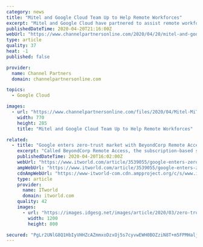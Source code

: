 ```yaml
---
category: news
title: "Mitel and Google Cloud Team Up to Help Remote Workforces"
excerpt: "Mitel and Google Cloud have partnered to assist remote workforces with solutions that allow users to communicate and collaborate from anywhere. The partnership with Google Cloud delivers security, reliability and compliance for cloud communications. Businesses, hospitals, schools and public service agencies are using enterprise-class ..."
publishedDateTime: 2020-04-20T21:16:00Z
webUrl: "https://www.channelpartnersonline.com/2020/04/20/mitel-and-google-cloud-team-up-to-help-remote-workforces/"
type: article
quality: 37
heat: -1
published: false

provider:
  name: Channel Partners
  domain: channelpartnersonline.com

topics:
  - Google Cloud

images:
  - url: "https://www.channelpartnersonline.com/files/2020/04/Mitel-MiTeam-Meeting-770x285.jpg"
    width: 770
    height: 285
    title: "Mitel and Google Cloud Team Up to Help Remote Workforces"

related:
  - title: "Google enters zero-trust market with BeyondCorp Remote Access offering"
    excerpt: "Called BeyondCorp Remote Access, the subscription-based service will be part of Google Cloud's portfolio and will cost $6 per user per month, but it will not require customers to already be users of Google's existing cloud-based services or enterprise collaboration tools. [ Learn how Akamai implemented a zero-trust model . | Get the latest from ..."
    publishedDateTime: 2020-04-20T16:02:00Z
    webUrl: "https://www.itworld.com/article/3539055/google-enters-zero-trust-market-with-beyondcorp-remote-access-offering.html"
    ampWebUrl: "https://www.itworld.com/article/3539055/google-enters-zero-trust-market-with-beyondcorp-remote-access-offering.amp.html"
    cdnAmpWebUrl: "https://www-itworld-com.cdn.ampproject.org/c/s/www.itworld.com/article/3539055/google-enters-zero-trust-market-with-beyondcorp-remote-access-offering.amp.html"
    type: article
    provider:
      name: ITworld
      domain: itworld.com
    quality: 42
    images:
      - url: "https://images.idgesg.net/images/article/2020/03/zero-trust_number_zero_by_anja_w_gettyimages-1093494478_binary_stream_vanishing-point_perspective_by_ismagilov_gettyimages-1087011790_2400x1600-100836034-large.jpg"
        width: 1200
        height: 800

secured: "PgLr2UNlG8Q1HbIyVHHZcAZmmxoDzxOj5s7cyvwEWH0BOZziN8T+m5FPMHaljCEM/wRb/nHgrYMhZ+kEdENhy4UrcNnQU5H2g/wnXc5gTZOaNMQaRwkMFZhIHaQbDB38vy7KAcjgoh5zpbMm1R77f7yW8EL92S0mNUGi4xSwpuxmprO51T3hL4pzOCfeoyliUNIVJ2kFW7Aro96grSGsblK4VmIOzPZ4qhtxz2NzIboRQMako20MKLFI/FbdD8U8TkTe0WscyQ/KMq4oixHpxtcUkrAYEXxIIHysML8Mop7viqRJUgn5eLNXIju7Zw3PA/Iasaw612ggRQvFEYYoT5G5F1X/9fQ2elIwSjqJGXr5PU7sLSvNOKLaAD6bct7p6u7ofgJD2XMIiRItKenz14BFDRdoxKial/Y9mYHQbVFN3fzOF4M6Io1IWLd0t6Q7tTHfZgq4UxEfxANoPLFOfTMOdN3yRQ3PCiYKxeGDOBA=;V3v+MqZQSWoV729/YvqH8Q=="
---
```


